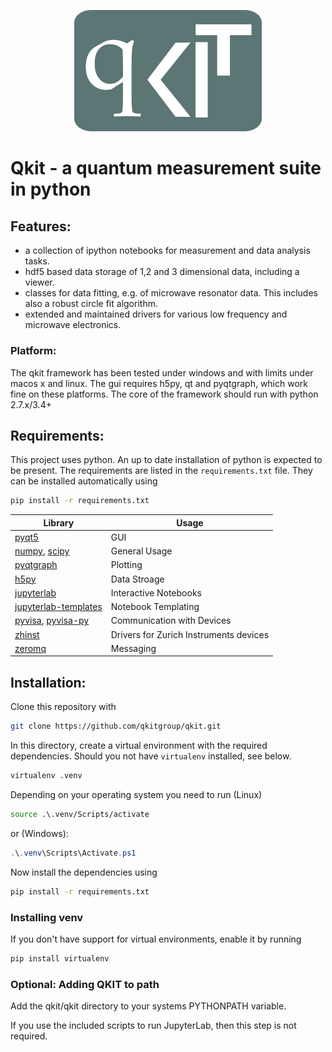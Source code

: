 <p align="center">
  <img src="./images/Qkit_Logo.png" alt="QKIT" width="300">
</p>


# Qkit - a quantum measurement suite in python

## Features:
  * a collection of ipython notebooks for measurement and data analysis tasks.
  * hdf5 based data storage of 1,2 and 3 dimensional data, including a viewer.
  * classes for data fitting, e.g. of microwave resonator data. This includes also a robust circle fit algorithm.
  * extended and maintained drivers for various low frequency and microwave electronics.

### Platform:
  The qkit framework has been tested under windows and with limits under macos x and linux. 
  The gui requires h5py, qt and pyqtgraph, which work fine on these platforms. 
  The core of the framework should run with python 2.7.x/3.4+
 
## Requirements:
This project uses python. An up to date installation of python is expected to be present.
The requirements are listed in the `requirements.txt` file. They can be installed automatically using
```bash
pip install -r requirements.txt
```
| Library | Usage |
| ------- | ----- |
| [pyqt5](https://pypi.org/project/PyQt5/) | GUI   | 
| [numpy](https://pypi.org/project/numpy/), [scipy](https://pypi.org/project/scipy/)   | General Usage |
| [pyqtgraph](https://pypi.org/project/pyqtgraph/) | Plotting |
| [h5py](https://pypi.org/project/h5py/) | Data Stroage |
| [jupyterlab](https://pypi.org/project/jupyterlab/) | Interactive Notebooks |
| [jupyterlab-templates](https://pypi.org/project/jupyterlab-templates/) | Notebook Templating |
| [pyvisa](https://pypi.org/project/PyVISA/), [pyvisa-py](https://pypi.org/project/PyVISA-py/) | Communication with Devices |
| [zhinst](https://pypi.org/project/zhinst/) | Drivers for Zurich Instruments devices |
| [zeromq](https://pypi.org/project/pyzmq/) | Messaging |  

## Installation:
Clone this repository with
```bash
git clone https://github.com/qkitgroup/qkit.git
```
In this directory, create a virtual environment with the required dependencies. Should you not have `virtualenv` installed, see below.
```bash
virtualenv .venv
```
Depending on your operating system you need to run (Linux)
```bash
source .\.venv/Scripts/activate
```
or (Windows):
```ps1
.\.venv\Scripts\Activate.ps1
``` 
Now install the dependencies using
```bash
pip install -r requirements.txt
```

### Installing venv
If you don't have support for virtual environments, enable it by running
```bash
pip install virtualenv
```
### Optional: Adding QKIT to path
Add the qkit/qkit directory to your systems PYTHONPATH variable.

If you use the included scripts to run JupyterLab, then this step is not required.